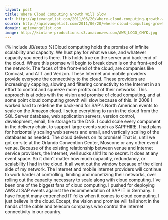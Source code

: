 ```yaml
---
layout: post
title: Where Cloud Computing Growth Will Slow
url: http://apievangelist.com/2011/06/20/where-cloud-computing-growth-will-slow/
source: http://apievangelist.com/2011/06/20/where-cloud-computing-growth-will-slow/
domain: apievangelist.com
image: http://kinlane-productions.s3.amazonaws.com/AWS_LOGO_CMYK.jpg
---
```

{% include JB/setup %}Cloud computing holds the promise of infinite scalability and capacity.  We hust pay for what we use, and whatever capacity you need is there.
This holds true on the server and back-end of the cloud.  Where this promse will begin to break down is on the front-end of the network.
The faces of the front-end of the cloud, are companies like Comcast, and ATT and Verizon.  These Internet and mobile providers provide everyone the connectivity to the cloud.
These providers are increasingly capping, slowing and filtering connectivity to the Internet in an effort to control and squeeze more profits out of their networks.
This approach is at odds with the vision and promise of cloud computing, and at some point cloud computing growth will slow because of this.
In 2008 I worked hard to redefine the back-end for SAP's North American events to scale on the Amazon cloud.  I setup everything to run in the cloud from the SQL Server database, web application servers, version control, development, email, file storage to the DNS.
I could scale every component in the delivery chain, to support large events such as SAPPHIRE.   I had plans for horizontally scaling web servers and email, and vertically scaling of the databases as needed.
The cloud delivers on its promise!
That is, until we got on-site at the Orlando Convention Center, Moscone or any other event venue.  Because of the existing relationship between venue and Internet service providers, the Internet, well sucks shit!  Its no secret.  It does at any event space.
So it didn't matter how much capacitiy, redundancy, or scalability I had in the cloud.  It all went out the window because of the client side of my network.
The Internet and mobile internet providers will continue to work harder at controlling, limiting and monetizing their networks, over rolling out the capacity necessary to scale along with cloud computing.
I've been one of the biggest fans of cloud computing.  I pushed for deploying AWS at SAP events against the recommendation of SAP IT in Germany.  I have fought many entrenched IT folks when it comes to cloud computing.   I just believe in the cloud.
Except, the vision and promise will fall short in the hands of the cable and telecom companys who control the Internet connectivity in our country.